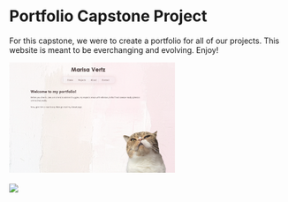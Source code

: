 <h1>Portfolio Capstone Project</h1>
<p>For this capstone, we were to create a portfolio for all of our projects. This website is meant to be everchanging and evolving. Enjoy!</p>
<a href="https://marisavertz.github.io/portfolio/">
  <img src="https://raw.githubusercontent.com/MarisaVertz/portfolio/refs/heads/main/assets/images/portfolio_screenshot.png" width="300">
</a>
<br><br>
<a href="https://marisavertz.github.io/portfolio/">
  <img src="https://dabuttonfactory.com/button.png?t=View+Project&f=Calibri-Bold&ts=18&tc=fff&hp=45&vp=20&w=134&h=38&c=11&bgt=unicolored&bgc=245c68&be=1">
</a>